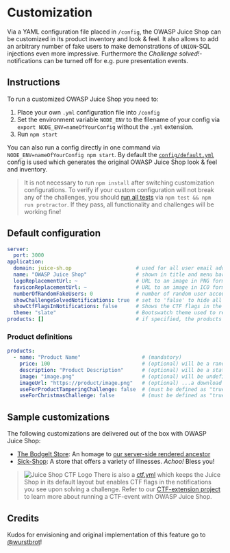 # Customization

Via a YAML configuration file placed in `/config`, the OWASP Juice Shop
can be customized in its product inventory and look & feel. It also
allows to add an arbitrary number of fake users to make demonstrations
of `UNION`-SQL injections even more impressive. Furthermore the
_Challenge solved!_-notifications can be turned off for e.g. pure
presentation events.

## Instructions

To run a customized OWASP Juice Shop you need to:

1. Place your own `.yml` configuration file into `/config`
2. Set the environment variable `NODE_ENV` to the filename of your
   config via `export NODE_ENV=nameOfYourConfig` without the `.yml`
   extension.
3. Run `npm start`

You can also run a config directly in one command via
`NODE_ENV=nameOfYourConfig npm start`. By default the
[`config/default.yml`](config/default.yml) config is used which
generates the original OWASP Juice Shop look & feel and inventory.

> It is not necessary to run `npm install` after switching customization
> configurations. To verify if your custom configuration will not break
> any of the challenges, you should
> [run all tests](CONTRIBUTING.md#unit--integration-tests) via `npm test
> && npm run protractor`. If they pass, all functionality and challenges
> will be working fine!

## Default configuration

```yaml
server:
  port: 3000
application:
  domain: juice-sh.op                     # used for all user email addresses
  name: "OWASP Juice Shop"                # shown in title and menu bar 
  logoReplacementUrl: ~                   # URL to an image in PNG format to use as a logo instead of the default one
  faviconReplacementUrl: ~                # URL to an image in ICO format to use as a favicon instead of the default one
  numberOfRandomFakeUsers: 0              # number of random user accounts to be created (additional to pre-defined ones)
  showChallengeSolvedNotifications: true  # set to 'false' to hide all instant "challenge solved"-notifications
  showCtfFlagsInNotifications: false      # Shows the CTF flags in the challenge notifications if set to true.
  theme: "slate"                          # Bootswatch theme used to render the UI (see https://bootswatch.com)
products: []                              # if specified, the products to create instead of the default ones
```

### Product definitions

```yaml
products:
  - name: "Product Name"                    # (mandatory)
    price: 100                              # (optional) will be a random price if not specified
    description: "Product Description"      # (optional) will be a static "Lorem Ipsum" text if not specified
    image: "image.png"                      # (optional) will be undefined.png if not specified and...
    imageUrl: "https://product/image.png"   # (optional) ...a download URL is also not specified. Overrides "image" if both are specified
    useForProductTamperingChallenge: false  # (must be defined as "true" on exactly one product)
    useForChristmasChallenge: false         # (must be defined as "true" on exactly one product)
```

## Sample customizations

The following customizations are delivered out of the box with OWASP
Juice Shop:
* [The BodgeIt Store](https://github.com/bkimminich/juice-shop/blob/master/config/bodgeit.yml):
  An homage to
  [our server-side rendered ancestor](https://github.com/psiinon/bodgeit)
* [Sick-Shop](https://github.com/bkimminich/juice-shop/blob/master/config/sickshop.yml):
  A store that offers a variety of illnesses. _Achoo!_ Bless you!

> ![Juice Shop CTF Logo](https://raw.githubusercontent.com/bkimminich/juice-shop-ctf/develop/images/JuiceShopCTF_Logo_50px.png) There is also a
> [ctf.yml](https://github.com/bkimminich/juice-shop/blob/master/config/ctf.yml)
> which keeps the Juice Shop in its default layout but enables CTF flags
> in the notifications you see upon solving a challenge. Refer to our
> [CTF-extension project](https://github.com/bkimminich/juice-shop-ctf)
> to learn more about running a CTF-event with OWASP Juice Shop.

## Credits

Kudos for envisioning and original implementation of this feature go to
[@wurstbrot](https://github.com/wurstbrot)!
